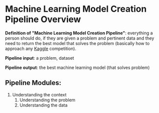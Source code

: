 # Machine Learning Model Creation Pipeline Overview

**Definition of "Machine Learning Model Creation Pipeline"**: everything a person should do, if they are given a problem and pertinent data and they need to return the best model that solves the problem (basically how to approach any [Kaggle](https://www.kaggle.com/) competition).

**Pipeline input**: a problem, dataset

**Pipeline output**: the best machine learning model (that solves problem)


## Pipeline Modules: 
1. Understanding the context
   1. Understanding the problem
   2. Understanding the data
